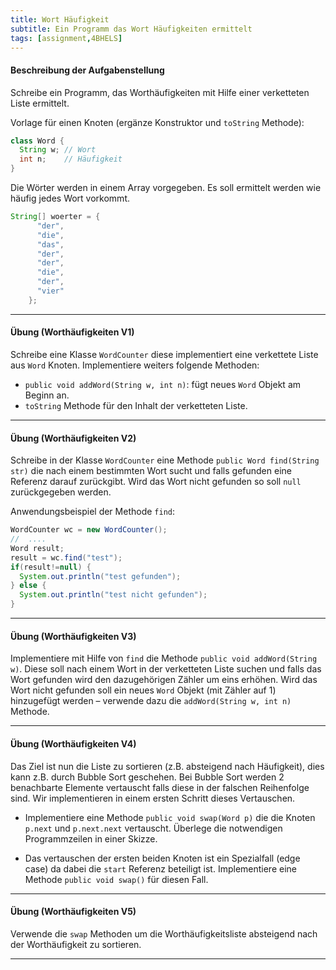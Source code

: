 ```yaml
---
title: Wort Häufigkeit
subtitle: Ein Programm das Wort Häufigkeiten ermittelt
tags: [assignment,4BHELS]
---
```



#### Beschreibung der Aufgabenstellung

Schreibe ein Programm, das Worthäufigkeiten mit Hilfe einer verketteten Liste ermittelt. 

Vorlage für einen Knoten (ergänze Konstruktor und `toString` Methode):

```java
class Word {
  String w; // Wort
  int n;    // Häufigkeit
}
```

Die Wörter werden in einem Array vorgegeben. 
Es soll ermittelt werden wie häufig jedes Wort vorkommt.

```java
String[] woerter = {
      "der",
      "die",
      "das",
      "der",
      "der",
      "die",
      "der",
      "vier"
    };
```

---

#### Übung (Worthäufigkeiten V1)

Schreibe eine Klasse `WordCounter` diese implementiert eine verkettete Liste aus `Word` Knoten. Implementiere weiters folgende Methoden:

- `public void addWord(String w, int n)`: fügt neues `Word` Objekt am Beginn an.
- `toString` Methode für den Inhalt der verketteten Liste.

---

#### Übung (Worthäufigkeiten V2)

Schreibe in der Klasse `WordCounter` eine Methode `public Word find(String str)` die nach einem bestimmten Wort sucht und falls gefunden eine Referenz darauf zurückgibt. Wird das Wort nicht gefunden so soll `null` zurückgegeben werden.

Anwendungsbeispiel der Methode `find`:

```java
WordCounter wc = new WordCounter();
//  ....
Word result;
result = wc.find("test");
if(result!=null) {
  System.out.println("test gefunden");
} else {
  System.out.println("test nicht gefunden");
}
```


---

#### Übung (Worthäufigkeiten V3)

Implementiere mit Hilfe von `find` die Methode `public void addWord(String w)`. Diese soll nach einem Wort in der verketteten Liste suchen und falls das Wort gefunden wird den dazugehörigen Zähler um eins erhöhen. Wird das Wort nicht gefunden soll ein neues `Word` Objekt (mit Zähler auf 1) hinzugefügt werden – verwende dazu die `addWord(String w, int n)` Methode.


---

#### Übung (Worthäufigkeiten V4)

Das Ziel ist nun die Liste zu sortieren (z.B. absteigend nach Häufigkeit), dies kann z.B. durch Bubble Sort geschehen. Bei Bubble Sort werden 2 benachbarte Elemente vertauscht falls diese in der falschen Reihenfolge sind. Wir implementieren in einem ersten Schritt dieses Vertauschen.

- Implementiere eine Methode `public void swap(Word p)` die die Knoten `p.next` und `p.next.next` vertauscht. Überlege die notwendigen Programmzeilen in einer Skizze.

- Das vertauschen der ersten beiden Knoten ist ein Spezialfall (edge case) da dabei die `start` Referenz beteiligt ist. Implementiere eine Methode `public void swap()` für diesen Fall.


---

#### Übung (Worthäufigkeiten V5)

Verwende die `swap` Methoden um die Worthäufigkeitsliste absteigend nach der Worthäufigkeit zu sortieren.

---
